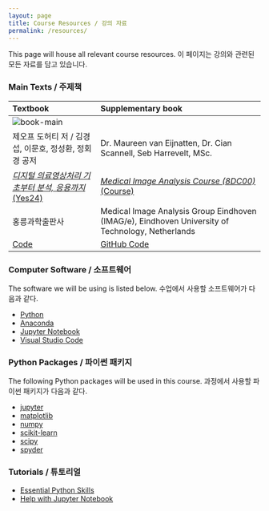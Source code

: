 ```yaml
---
layout: page
title: Course Resources / 강의 자료
permalink: /resources/
---
```


This page will house all relevant course resources. 이 페이지는 강의와 관련된 모든 자료를 담고 있습니다.

### Main Texts / 주제책

| Textbook                                                                                              | Supplementary book                                                                                             |
| :---------------------------------------------------------------------------------------------------- | :------------------------------------------------------------------------------------------------------------- |
| ![book-main](/img/texts/medical-imaging-text.jpg)                                                     |                                                                                                                |
| 제오프 도허티 저 / 김경섭, 이문호, 정성환, 정회경 공저                                                | Dr. Maureen van Eijnatten, Dr. Cian Scannell, Seb Harrevelt, MSc.                                              |
| [_디지털 의료영상처리 기초부터 분석, 응용까지_ (Yes24)](https://www.yes24.com/Product/Goods/95858463) | [_Medical Image Analysis Course (8DC00)_ (Course)](https://8dc00-mia-docs.readthedocs.io/en/latest/index.html) |
| 홍릉과학출판사                                                                                        | Medical Image Analysis Group Eindhoven (IMAG/e), Eindhoven University of Technology, Netherlands               |
| [Code]()                                                                                              | [GitHub Code](https://github.com/tueimage/8dc00-mia)                                                           |

### Computer Software / 소프트웨어

The software we will be using is listed below. 수업에서 사용할 소프트웨어가 다음과 같다.

- [Python](https://www.python.org/downloads/)
- [Anaconda](https://www.anaconda.com/products/individual)
- [Jupyter Notebook](https://jupyter.org/install)
- [Visual Studio Code](https://code.visualstudio.com/download)

### Python Packages / 파이썬 패키지

The following Python packages will be used in this course. 과정에서 사용할 파이썬 패키지가 다음과 같다.

- [jupyter](https://jupyter.org/install)
- [matplotlib](https://matplotlib.org/stable/users/installing.html)
- [numpy](https://numpy.org/install/)
- [scikit-learn](https://scikit-learn.org/stable/install.html)
- [scipy](https://www.scipy.org/install.html)
- [spyder](https://www.spyder-ide.org/)

### Tutorials / 튜토리얼

- [Essential Python Skills](https://github.com/tueimage/essential-skills)
- [Help with Jupyter Notebook](https://8dc00-mia-docs.readthedocs.io/en/latest/reader/0.1_Software_guide.html)
